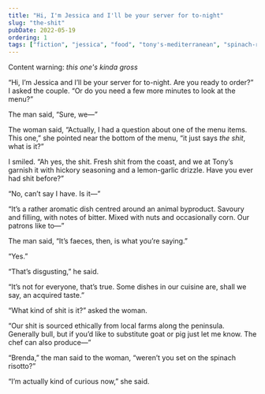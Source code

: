```yaml
---
title: "Hi, I'm Jessica and I'll be your server for to-night"
slug: "the-shit"
pubDate: 2022-05-19
ordering: 1
tags: ["fiction", "jessica", "food", "tony's-mediterranean", "spinach-risotto", "restaurants", "gross"]
---
```


<div class="content-warning">
<span class="small-caps">Content warning</span>: <i>this one's kinda gross</i>
</div>

“<span class="small-caps">Hi, I’m Jessica</span> and I’ll be your server for to-night. Are you ready to order?” I asked the couple. “Or do you need a few more minutes to look at the menu?”

The man said, “Sure, we—”

The woman said, “Actually, I had a question about one of the menu items. This one,” she pointed near the bottom of the menu, “it just says _the shit_, what is it?”

I smiled. “Ah yes, the shit. Fresh shit from the coast, and we at Tony’s garnish it with hickory seasoning and a lemon-garlic drizzle. Have you ever had shit before?”

“No, can’t say I have. Is it—”

“It’s a rather aromatic dish centred around an animal byproduct. Savoury and filling, with notes of bitter. Mixed with nuts and occasionally corn. Our patrons like to—”

The man said, “It’s faeces, then, is what you’re saying.”

“Yes.”

“That’s disgusting,” he said.

“It’s not for everyone, that’s true. Some dishes in our cuisine are, shall we say, an acquired taste.”

“What kind of shit is it?” asked the woman.

“Our shit is sourced ethically from local farms along the peninsula. Generally bull, but if you’d like to substitute goat or pig just let me know. The chef can also produce—”

“Brenda,” the man said to the woman, “weren’t you set on the spinach risotto?”

“I’m actually kind of curious now,” she said.